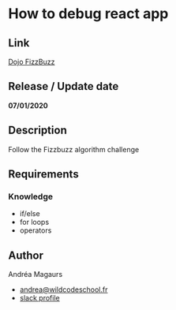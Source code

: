 # How to debug react app

## Link
[Dojo FizzBuzz](https://github.com/WildCodeSchool/dojo-js-fizzbuzz)

## Release / Update date
**07/01/2020**

## Description
Follow the Fizzbuzz algorithm challenge

## Requirements
### Knowledge
- if/else
- for loops
- operators

## Author

Andréa Magaurs
- andrea@wildcodeschool.fr
- [slack profile](https://app.slack.com/client/T6SG2QGG2/DLH808UG5/user_profile/UM9CW77FU)